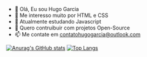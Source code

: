 - 👋 Olá, Eu sou Hugo Garcia
- 👀 Me interesso muito por HTML e CSS
- 🌱 Atualmente estudando Javascript
- 💞️ Quero contruibuir com projetos Open-Source
- 📫 Me contate em contatohugogarcia@outlook.com

[![Anurag's GitHub stats](https://github-readme-stats.vercel.app/api?username=hugogacia360&count_private=true&show_icons=true&theme=radical&count_private=true)](https://github.com/anuraghazra/github-readme-stats)    [![Top Langs](https://github-readme-stats.vercel.app/api/top-langs/?username=hugogacia360&theme=radical&layout=compact)](https://github.com/anuraghazra/github-readme-stats)
